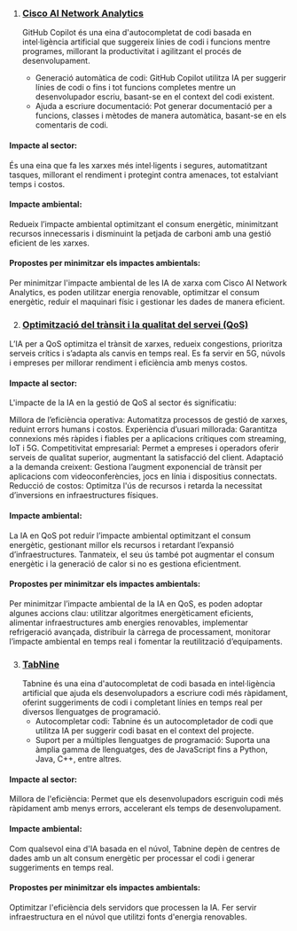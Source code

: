 
1. ### [Cisco AI Network Analytics]([https://github.com/features/copilot](https://www.cisco.com/c/en/us/td/docs/cloud-systems-management/network-automation-and-management/dna-center-assurance/2-3-5/b_cisco_dna_assurance_2_3_5_ug/b_cisco_dna_assurance_2_3_3_ug_chapter_010.html))
    GitHub Copilot és una eina d'autocompletat de codi basada en intel·ligència artificial que suggereix línies de codi i funcions mentre programes, millorant la productivitat i agilitzant el  procés de desenvolupament.
  
   * Generació automàtica de codi: GitHub Copilot utilitza IA per suggerir línies de codi o fins i tot funcions completes mentre un desenvolupador escriu, basant-se en el context del codi  existent.
   * Ajuda a escriure documentació: Pot generar documentació per a funcions, classes i mètodes de manera automàtica, basant-se en els comentaris de codi.
    
#### Impacte al sector:
És una eina que fa les xarxes més intel·ligents i segures, automatitzant tasques, millorant el rendiment i protegint contra amenaces, tot estalviant temps i costos.

#### Impacte ambiental:
Redueix l’impacte ambiental optimitzant el consum energètic, minimitzant recursos innecessaris i disminuint la petjada de carboni amb una gestió eficient de les xarxes.

#### Propostes per minimitzar els impactes ambientals:
Per minimitzar l'impacte ambiental de les IA de xarxa com Cisco AI Network Analytics, es poden utilitzar energia renovable, optimitzar el consum energètic, reduir el maquinari físic i gestionar les dades de manera eficient.

2. ### [Optimització del trànsit i la qualitat del servei (QoS)](https://sourcery.ai/)
   
  L’IA per a QoS optimitza el trànsit de xarxes, redueix congestions, prioritza serveis crítics i s’adapta als canvis en temps real. Es fa servir en 5G, núvols i empreses per millorar rendiment i eficiència amb menys costos.
    
#### Impacte al sector:
L'impacte de la IA en la gestió de QoS al sector és significatiu:

Millora de l’eficiència operativa: Automatitza processos de gestió de xarxes, reduint errors humans i costos.
Experiència d’usuari millorada: Garantitza connexions més ràpides i fiables per a aplicacions crítiques com streaming, IoT i 5G.
Competitivitat empresarial: Permet a empreses i operadors oferir serveis de qualitat superior, augmentant la satisfacció del client.
Adaptació a la demanda creixent: Gestiona l’augment exponencial de trànsit per aplicacions com videoconferències, jocs en línia i dispositius connectats.
Reducció de costos: Optimitza l'ús de recursos i retarda la necessitat d’inversions en infraestructures físiques.

#### Impacte ambiental:

La IA en QoS pot reduir l’impacte ambiental optimitzant el consum energètic, gestionant millor els recursos i retardant l’expansió d’infraestructures. Tanmateix, el seu ús també pot augmentar el consum energètic i la generació de calor si no es gestiona eficientment.

#### Propostes per minimitzar els impactes ambientals:
Per minimitzar l’impacte ambiental de la IA en QoS, es poden adoptar algunes accions clau: utilitzar algoritmes energèticament eficients, alimentar infraestructures amb energies renovables, implementar refrigeració avançada, distribuir la càrrega de processament, monitorar l’impacte ambiental en temps real i fomentar la reutilització d’equipaments.

3. ### [TabNine](https://www.tabnine.com/)
    Tabnine és una eina d'autocompletat de codi basada en intel·ligència artificial que ajuda els desenvolupadors a escriure codi més ràpidament, oferint suggeriments de codi i completant línies   en temps real per diversos llenguatges de programació.
    * Autocompletar codi: Tabnine és un autocompletador de codi que utilitza IA per suggerir codi basat en el context del projecte.
    * Suport per a múltiples llenguatges de programació: Suporta una àmplia gamma de llenguatges, des de JavaScript fins a Python, Java, C++, entre altres.

#### Impacte al sector:
Millora de l'eficiència: Permet que els desenvolupadors escriguin codi més ràpidament amb menys errors, accelerant els temps de desenvolupament.

#### Impacte ambiental:
Com qualsevol eina d'IA basada en el núvol, Tabnine depèn de centres de dades amb un alt consum energètic per processar el codi i generar suggeriments en temps real.

#### Propostes per minimitzar els impactes ambientals:
Optimitzar l'eficiència dels servidors que processen la IA.
Fer servir infraestructura en el núvol que utilitzi fonts d'energia renovables.
